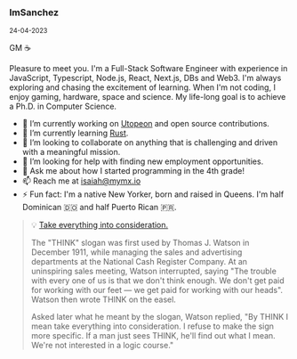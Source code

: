 ### ImSanchez
<small>24-04-2023</small>

GM ☕

Pleasure to meet you. I'm a Full-Stack Software Engineer with experience in JavaScript, Typescript, Node.js, React, Next.js, DBs and Web3. I'm always exploring and chasing the excitement of learning. When I'm not coding, I enjoy gaming, hardware, space and science. My life-long goal is to achieve a Ph.D. in Computer Science.

- 🔭 I’m currently working on [Utopeon](htps://www.utopeon.com) and open source contributions.
- 🌱 I’m currently learning [Rust](https://www.rust-lang.org/).
- 👯 I’m looking to collaborate on anything that is challenging and driven with a meaningful mission.
- 🤔 I’m looking for help with finding new employment opportunities.
- 💬 Ask me about how I started programming in the 4th grade!
- 📫 Reach me at [isaiah@mymx.io](mailto:isaiah@mymx.io)
- ⚡ Fun fact: I'm a native New Yorker, born and raised in Queens. I'm half Dominican 🇩🇴 and half Puerto Rican 🇵🇷.

> 💡 [Take everything into consideration.](https://en.wikipedia.org/wiki/Think_(slogan))
>
> The "THINK" slogan was first used by Thomas J. Watson in December 1911, while managing the sales and advertising departments at the National Cash Register Company. At an uninspiring sales meeting, Watson interrupted, saying "The trouble with every one of us is that we don't think enough. We don't get paid for working with our feet — we get paid for working with our heads". Watson then wrote THINK on the easel.
> 
> Asked later what he meant by the slogan, Watson replied, "By THINK I mean take everything into consideration. I refuse to make the sign more specific. If a man just sees THINK, he'll find out what I mean. We're not interested in a logic course."

